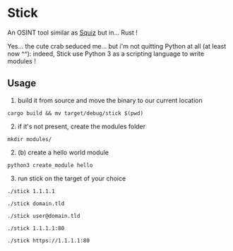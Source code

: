 # Stick

An OSINT tool similar as [Squiz](https://github.com/traumatism/squiz) but in... Rust !

Yes... the cute crab seduced me... but i'm not quitting Python at all (at least now ^^): indeed, Stick use Python 3 as a scripting language to write modules !

## Usage

1. build it from source and move the binary to our current location

`cargo build && mv target/debug/stick $(pwd)`

2. if it's not present, create the modules folder

`mkdir modules/`

2. (b) create a hello world module

`python3 create_module hello`

3. run stick on the target of your choice

`./stick 1.1.1.1`

`./stick domain.tld`

`./stick user@domain.tld`

`./stick 1.1.1.1:80`

`./stick https://1.1.1.1:80`
